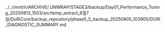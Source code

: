 ../..//mnt/h/ARCHIVE/.UNWRAP/STAGE3/backup/Day07_Performance_Tuning_20250813_1503/src/temp_extract_8월7일/DuRiCore/backup_repository/phase5_5_backup_20250805_103905/DURI_DIAGNOSTIC_SUMMARY.md